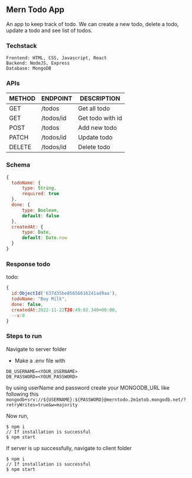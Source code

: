 ## Mern Todo App

An app to keep track of todo. We can create a new todo, delete a todo, update a todo and see list of todos.

### Techstack

```
Frontend: HTML, CSS, Javascript, React
Backend: NodeJS, Express
Database: MongoDB
```

### APIs

| METHOD | ENDPOINT  | DESCRIPTION      |
| ------ | --------- | ---------------- |
| GET    | /todos    | Get all todo     |
| GET    | /todos/id | Get todo with id |
| POST   | /todos    | Add new todo     |
| PATCH  | /todos/id | Update todo      |
| DELETE | /todos/id | Delete todo      |

### Schema
  ```javascript
{
    todoName: {
        type: String,
        required: true
    },
    done: {
        type: Boolean,
        default: false
    },
    createdAt: {
        type: Date,
        default: Date.now
    }
}
```

### Response todo
todo:

```javascript
{
  id:ObjectId('637d35be85656616241ad9aa'),
  todoName: "Buy Milk",
  done: false,
  createdAt:2022-11-22T20:49:02.340+00:00,
  --v:0
}
```
### Steps to run

Navigate to server folder

- Make a .env file with

```
DB_USERNAME=<YOUR_USERNAME>
DB_PASSWORD=<YOUR_PASSWORD>
```
by using userName and password create your MONGODB_URL like following this
`mongodb+srv://${USERNAME}:${PASSWORD}@merntodo.2m1etob.mongodb.net/?retryWrites=true&w=majority`

Now run,

```npm
$ npm i
// If installation is successful
$ npm start
```

If server is up successfully, navigate to client folder

```npm
$ npm i
// If installation is successful
$ npm start
```



